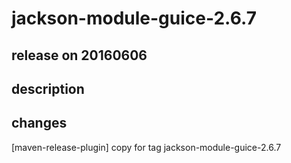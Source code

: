 # jackson-module-guice-2.6.7

## release on 20160606

## description

## changes

[maven-release-plugin] copy for tag jackson-module-guice-2.6.7

